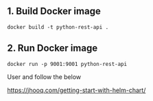 ## 1. Build Docker image 
```commandline
docker build -t python-rest-api .
```

## 2. Run Docker image
```commandline
docker run -p 9001:9001 python-rest-api
```



User and follow the below 

https://jhooq.com/getting-start-with-helm-chart/
